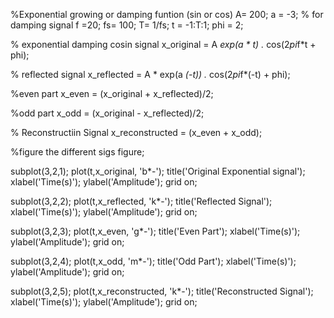 %Exponential growing or damping funtion (sin or cos)
A= 200;
a = -3; % for damping signal
f =20;
fs= 100;
T= 1/fs;
t = -1:T:1;
phi = 2;

% exponential damping cosin signal
x_original = A *exp(a * t) .* cos(2*pi*f*t + phi);

% reflected signal 
x_reflected = A * exp(a *(-t)) .* cos(2*pi*f*(-t) + phi);


%even part
x_even = (x_original + x_reflected)/2;

%odd part
x_odd = (x_original - x_reflected)/2;

% Reconstructiin Signal
x_reconstructed = (x_even + x_odd);

%figure the different sigs
figure;

subplot(3,2,1);
plot(t,x_original, 'b*-');
title('Original Exponential signal');
xlabel('Time(s)');
ylabel('Amplitude');
grid on;

subplot(3,2,2);
plot(t,x_reflected, 'k*-');
title('Reflected Signal');
xlabel('Time(s)');
ylabel('Amplitude');
grid on;

subplot(3,2,3);
plot(t,x_even, 'g*-');
title('Even Part');
xlabel('Time(s)');
ylabel('Amplitude');
grid on;

subplot(3,2,4);
plot(t,x_odd, 'm*-');
title('Odd Part');
xlabel('Time(s)');
ylabel('Amplitude');
grid on;

subplot(3,2,5);
plot(t,x_reconstructed, 'k*-');
title('Reconstructed Signal');
xlabel('Time(s)');
ylabel('Amplitude');
grid on;

